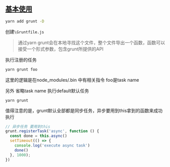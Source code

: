 ## [基本使用](https://gruntjs.com/getting-started)

```zsh
yarn add grunt -D
```

创建`\Gruntfile.js` 

> 通过yarn grunt会在本地寻找这个文件，整个文件导出一个函数，函数可以接受一个形式参数，包含grunt所提供的API

执行注册的任务

```zsh
yarn grunt foo
```

这里的逻辑是在node_modules/.bin 中有相关指令 foo是task name

另外 省略task name 执行default默认任务

```
yarn grunt
```



值得注意的是，grunt默认全部都是同步任务，异步要用到this拿到的函数来成功执行

```js
// 异步任务 要用到this
grunt.registerTask('async', function () {
  const done = this.async()
  setTimeout(() => {
    console.log('execute async task')
    done()
  }, 1000);
})
```

